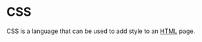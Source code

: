 # CSS


























































































































































































































































































































































































































































































































































































































































































































































































































































































































































































































































CSS is a language that can be used to add style to an [HTML](/wiki/HTML) page.